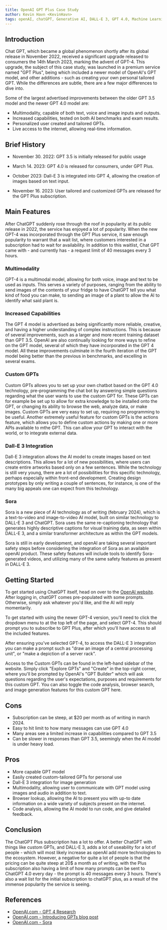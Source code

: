 ```yaml
---
title: OpenAI GPT Plus Case Study
author: Kevin Havn <KevinHavn>
tags: openAI, chatGPT, Generative AI, DALL-E 3, GPT 4.0, Machine Learning, case study, platform
---
```


## Introduction

Chat GPT, which became a global phenomenon shortly after its global release in November 2022, received a significant upgrade released to consumers the 14th March 2023, marking the advent of GPT-4. This upgrade, the subject of this case study, was launched in a premium service named "GPT Plus", being which included a newer model of OpenAI's GPT model, and other additions - such as creating your own personal tailored GPT. While the differences are subtle, there are a few major differences to dive into.

Some of the largest advertised improvements between the older GPT 3.5 model and the newer GPT 4.0 model are:

- Multimodality, capable of both text, voice and image inputs and outputs.
- Increased capabilities, tested on both AI benchmarks and exam results.
- Personalized user created and tailored GPTs.
- Live access to the internet, allowing real-time information.

## Brief History

- November 30. 2022: GPT 3.5 is initially released for public usage

- March 14. 2023: GPT 4.0 is released for consumers, under GPT Plus.

- October 2023: Dall-E 3 is integrated into GPT 4, allowing the creation of images based on text input.

- November 16. 2023: User tailored and customized GPTs are released for the GPT Plus subscription.

## Main Features

After ChatGPT suddenly rose through the roof in popularity at its public release in 2022, the service has enjoyed a lot of popularity. When the new GPT-4 was incorporated through the GPT Plus service, it saw enough popularity to warrant that a wait list, where customers interested in a subscription had to wait for availability. In addition to this waitlist, Chat GPT came with - and currently has - a request limit of 40 messages every 3 hours.

### Multimodality

GPT-4 is a multimodal model, allowing for both voice, image and text to be used as inputs.
This serves a variety of purposes, ranging from the ability to send images of the contents of your fridge to have ChatGPT tell you what kind of food you can make, to sending an image of a plant to allow the AI to identify what said plant is.

### Increased Capabilities

The GPT 4 model is advertised as being significantly more reliable, creative, and having a higher understanding of complex instructions. This is because of several improvements, such as a larger and more recent training dataset than GPT 3.5. OpenAI are also continually looking for more ways to refine on the GPT model, several of which they have incorporated in the GPT 4 model. All these improvements culminate in the fourth iteration of the GPT model being better than the previous in benchmarks, and excelling in several exams.

### Custom GPTs

Custom GPTs allows you to set up your own chatbot based on the GPT 4.0 technology, pre-programming the chat bot by answering simple questions regarding what the user wants to use the custom GPT for. These GPTs can for example be set up to allow for extra knowledge to be installed onto the GPT, or changing its ability to browse the web, analyze data, or make images. Custom GPTs are very easy to set up, requiring no programming to be useful. Another extremely useful feature for custom GPTs is the actions feature, which allows you to define custom actions by making one or more APIs available to mthe GPT. This can allow your GPT to interact with the world, or to integrate external data.

### Dall-E 3 Integration

Dall-E 3 integration allows the AI model to create images based on text descriptions. This allows for a lot of new possibilities, where users can create entire artworks based only on a few sentences. While the technology is still very young, there are a lot of possibilities for this specific technology, perhaps especially within front-end development. Creating design prototypes by only writing a couple of sentences, for instance, is one of the many big appeals one can expect from this technology.

### Sora

Sora is a new piece of AI technology as of writing (february 2024), which is a text-to-video and image-to-video AI model, built on similar technology to DALL-E 3 and ChatGPT. Sora uses the same re-captioning technology that generates highly descriptive captions for visual training data, as seen within DALL-E 3, and a similar transformer architecture as within the GPT models.

Sora is still in early development, and openAI are taking several important safety steps before considering the integration of Sora as an available openAI product. These safety features will include tools to identify Sora-generated videos, and utilizing many of the same safety features as present in DALL-E 3.

## Getting Started

To get started using ChatGPT itself, head on over to the [OpenAI website](https://www.openai.com). After logging in, chatGPT comes pre-populated with some prompts. Otherwise, simply ask whatever you'd like, and the AI will reply momentarily.

To get started with using the newer GPT-4 version, you'll need to click the dropdown menu to at the top left of the page, and select GPT-4. This should prompt you to subscribe to GPT Plus, after which you'll have access to all the included features.

After ensuring you've selected GPT-4, to access the DALL-E 3 integration you can make a prompt such as "draw an image of a central processing unit", or "make a depiction of a server rack".

Access to the Custom GPTs can be found in the left-hand sidebar of the website. Simply click "Explore GPTs" and "Create" in the top-right corner, where you'll be prompted by OpenAI's "GPT Builder" which will ask questions regarding the user's expectations, purposes and requirements for this custom GPT. You can also toggle the code analysis, browser search, and image generation features for this custom GPT here.

## Cons

- Subscription can be steep, at $20 per month as of writing in march 2024.
- Easy to hit limit to how many messages can use GPT 4.0
- Many areas see a limited increase in capabilities compared to GPT 3.5
- Can be slower in responses than GPT 3.5, seemingly when the AI model is under heavy load.

## Pros

- More capable GPT model
- Easily created custom-tailored GPTs for personal use
- Dall-E 3 integration for image generation
- Multimodality, allowing user to communicate with GPT model using images and audio in addition to text.
- Browser lookup, allowing the AI to present you with up-to date information on a wide variety of subjects present on the internet.
- Code analysis, allowing the AI model to run code, and give detailed feedback.

## Conclusion

The ChatGPT Plus subscription has a lot to offer. A better ChatGPT with things like custom GPTs, and DALL-E 3, adds a lot of useability for a lot of people - which will most likely increase as openAI add more technologies to the ecosystem. However, a negative for quite a lot of people is that the pricing can be quite steep at 20$ a month as of writing, with the Plus subscription also having a limit of how many prompts can be sent to ChatGPT 4.0 every day - the prompt is 40 messages every 3 hours. There's also a wait list for the initial subscription to chatGPT plus, as a result of the immense popularity the service is seeing.

## References

- [OpenAI.com - GPT 4 Research](https://openai.com/research/gpt-4)
- [OpenAI.com - Introducing GPTs blog post](https://openai.com/blog/introducing-gpts)
- [OpenAI.com - Sora](https://openai.com/sora)
